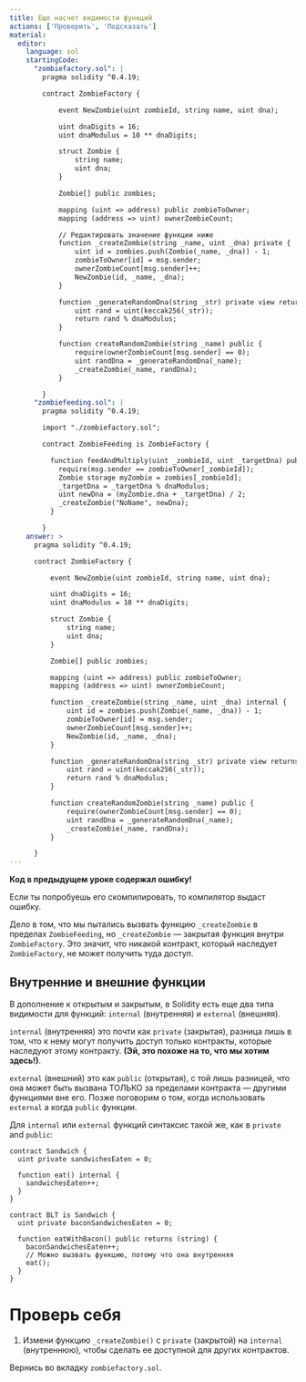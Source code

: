 ```yaml
---
title: Еще насчет видимости функций
actions: ['Проверить', 'Подсказать']
material:
  editor:
    language: sol
    startingCode:
      "zombiefactory.sol": |
        pragma solidity ^0.4.19;

        contract ZombieFactory {

            event NewZombie(uint zombieId, string name, uint dna);

            uint dnaDigits = 16;
            uint dnaModulus = 10 ** dnaDigits;

            struct Zombie {
                string name;
                uint dna;
            }

            Zombie[] public zombies;

            mapping (uint => address) public zombieToOwner;
            mapping (address => uint) ownerZombieCount;

            // Редактировать значение функции ниже
            function _createZombie(string _name, uint _dna) private {
                uint id = zombies.push(Zombie(_name, _dna)) - 1;
                zombieToOwner[id] = msg.sender;
                ownerZombieCount[msg.sender]++;
                NewZombie(id, _name, _dna);
            }

            function _generateRandomDna(string _str) private view returns (uint) {
                uint rand = uint(keccak256(_str));
                return rand % dnaModulus;
            }

            function createRandomZombie(string _name) public {
                require(ownerZombieCount[msg.sender] == 0);
                uint randDna = _generateRandomDna(_name);
                _createZombie(_name, randDna);
            }

        }
      "zombiefeeding.sol": |
        pragma solidity ^0.4.19;

        import "./zombiefactory.sol";

        contract ZombieFeeding is ZombieFactory {

          function feedAndMultiply(uint _zombieId, uint _targetDna) public {
            require(msg.sender == zombieToOwner[_zombieId]);
            Zombie storage myZombie = zombies[_zombieId];
            _targetDna = _targetDna % dnaModulus;
            uint newDna = (myZombie.dna + _targetDna) / 2;
            _createZombie("NoName", newDna);
          }

        }
    answer: >
      pragma solidity ^0.4.19;

      contract ZombieFactory {

          event NewZombie(uint zombieId, string name, uint dna);

          uint dnaDigits = 16;
          uint dnaModulus = 10 ** dnaDigits;

          struct Zombie {
              string name;
              uint dna;
          }

          Zombie[] public zombies;

          mapping (uint => address) public zombieToOwner;
          mapping (address => uint) ownerZombieCount;

          function _createZombie(string _name, uint _dna) internal {
              uint id = zombies.push(Zombie(_name, _dna)) - 1;
              zombieToOwner[id] = msg.sender;
              ownerZombieCount[msg.sender]++;
              NewZombie(id, _name, _dna);
          }

          function _generateRandomDna(string _str) private view returns (uint) {
              uint rand = uint(keccak256(_str));
              return rand % dnaModulus;
          }

          function createRandomZombie(string _name) public {
              require(ownerZombieCount[msg.sender] == 0);
              uint randDna = _generateRandomDna(_name);
              _createZombie(_name, randDna);
          }

      }
---
```


**Код в предыдущем уроке содержал ошибку!**

Если ты попробуешь его скомпилировать, то компилятор выдаст ошибку. 

Дело в том, что мы пытались вызвать функцию `_createZombie` в пределах `ZombieFeeding`, но `_createZombie` — закрытая функция внутри `ZombieFactory`. Это значит, что никакой контракт, который наследует `ZombieFactory`, не может получить туда доступ. 

## Внутренние и внешние функции

В дополнение к открытым и закрытым, в Solidity есть еще два типа видимости для функций: `internal` (внутренняя) и `external` (внешняя). 

`internal` (внутренняя) это почти как `private` (закрытая), разница лишь в том, что к нему могут получить доступ только контракты, которые наследуют этому контракту. **(Эй, это похоже на то, что мы хотим здесь!)**.

`external` (внешний) это как `public` (открытая), с той лишь разницей, что она может быть вызвана ТОЛЬКО за пределами контракта — другими функциями вне его. Позже поговорим о том, когда использовать `external` а когда `public` функции.

Для `internal` или `external` функций синтаксис такой же, как в `private` and `public`:

```
contract Sandwich {
  uint private sandwichesEaten = 0;

  function eat() internal {
    sandwichesEaten++;
  }
}

contract BLT is Sandwich {
  uint private baconSandwichesEaten = 0;

  function eatWithBacon() public returns (string) {
    baconSandwichesEaten++;
    // Можно вызвать функцию, потому что она внутренняя
    eat();
  }
}
```

# Проверь себя

1. Измени функцию `_createZombie()` с `private` (закрытой) на `internal` (внутреннюю), чтобы сделать ее доступной для других контрактов.

  Вернись во вкладку `zombiefactory.sol`.
